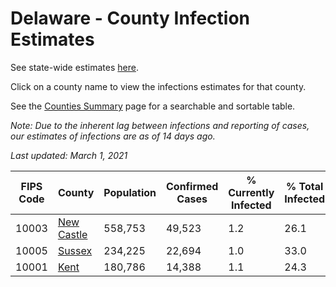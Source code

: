 # Delaware - County Infection Estimates

See state-wide estimates [here](/infections/us-de).

Click on a county name to view the infections estimates for that county.

See the [Counties Summary](/infections/summary-counties) page for a searchable and sortable table.

*Note: Due to the inherent lag between infections and reporting of cases, our estimates of infections are as of 14 days ago.*

*Last updated: March 1, 2021*

|   FIPS Code |                   County |   Population |   Confirmed Cases |   % Currently Infected |   % Total Infected |
|-------------|--------------------------|--------------|-------------------|------------------------|--------------------|
|       10003 | [New Castle](new-castle) |      558,753 |            49,523 |                    1.2 |               26.1 |
|       10005 |         [Sussex](sussex) |      234,225 |            22,694 |                    1.0 |               33.0 |
|       10001 |             [Kent](kent) |      180,786 |            14,388 |                    1.1 |               24.3 |